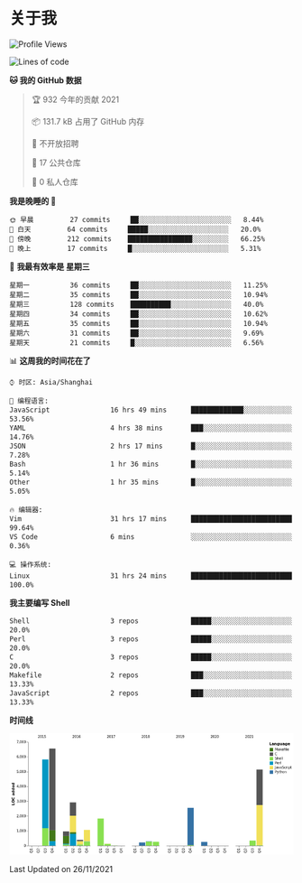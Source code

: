 # 关于我

<!--START_SECTION:waka-->
![Profile Views](http://img.shields.io/badge/%E4%B8%AA%E4%BA%BA%E5%B0%81%E9%9D%A2%E8%A7%82%E7%9C%8B%E6%AC%A1%E6%95%B0-9-blue)

![Lines of code](https://img.shields.io/badge/%E4%BB%8E%E3%80%8C%E4%BD%A0%E5%A5%BD%E4%B8%96%E7%95%8C%E3%80%8D%E6%88%91%E5%B7%B2%E7%BB%8F%E5%86%99%E4%BA%86-28783%20%E8%A1%8C%E4%BB%A3%E7%A0%81-blue)

**🐱 我的 GitHub 数据** 

> 🏆 932 今年的贡献 2021
 > 
> 📦 131.7 kB 占用了 GitHub 内存 
 > 
> 🚫 不开放招聘
 > 
> 📜 17 公共仓库 
 > 
> 🔑 0 私人仓库  
 > 
**我是晚睡的 🦉** 

```text
🌞 早晨         27 commits     ██░░░░░░░░░░░░░░░░░░░░░░░   8.44% 
🌆 白天         64 commits     █████░░░░░░░░░░░░░░░░░░░░   20.0% 
🌃 傍晚         212 commits    ████████████████░░░░░░░░░   66.25% 
🌙 晚上         17 commits     █░░░░░░░░░░░░░░░░░░░░░░░░   5.31%

```
📅 **我最有效率是 星期三** 

```text
星期一          36 commits     ██░░░░░░░░░░░░░░░░░░░░░░░   11.25% 
星期二          35 commits     ██░░░░░░░░░░░░░░░░░░░░░░░   10.94% 
星期三          128 commits    ██████████░░░░░░░░░░░░░░░   40.0% 
星期四          34 commits     ██░░░░░░░░░░░░░░░░░░░░░░░   10.62% 
星期五          35 commits     ██░░░░░░░░░░░░░░░░░░░░░░░   10.94% 
星期六          31 commits     ██░░░░░░░░░░░░░░░░░░░░░░░   9.69% 
星期天          21 commits     █░░░░░░░░░░░░░░░░░░░░░░░░   6.56%

```


📊 **这周我的时间花在了** 

```text
⌚︎ 时区: Asia/Shanghai

💬 编程语言: 
JavaScript               16 hrs 49 mins      █████████████░░░░░░░░░░░░   53.56% 
YAML                     4 hrs 38 mins       ███░░░░░░░░░░░░░░░░░░░░░░   14.76% 
JSON                     2 hrs 17 mins       █░░░░░░░░░░░░░░░░░░░░░░░░   7.28% 
Bash                     1 hr 36 mins        █░░░░░░░░░░░░░░░░░░░░░░░░   5.14% 
Other                    1 hr 35 mins        █░░░░░░░░░░░░░░░░░░░░░░░░   5.05%

🔥 编辑器: 
Vim                      31 hrs 17 mins      █████████████████████████   99.64% 
VS Code                  6 mins              ░░░░░░░░░░░░░░░░░░░░░░░░░   0.36%

💻 操作系统: 
Linux                    31 hrs 24 mins      █████████████████████████   100.0%

```

**我主要编写 Shell** 

```text
Shell                    3 repos             █████░░░░░░░░░░░░░░░░░░░░   20.0% 
Perl                     3 repos             █████░░░░░░░░░░░░░░░░░░░░   20.0% 
C                        3 repos             █████░░░░░░░░░░░░░░░░░░░░   20.0% 
Makefile                 2 repos             ███░░░░░░░░░░░░░░░░░░░░░░   13.33% 
JavaScript               2 repos             ███░░░░░░░░░░░░░░░░░░░░░░   13.33%

```


**时间线**

![Chart not found](https://raw.githubusercontent.com/Arondight/Arondight/master/charts/bar_graph.png) 


 Last Updated on 26/11/2021
<!--END_SECTION:waka-->
